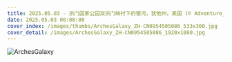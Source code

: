 ```yaml
---
title: 2025.05.03 - 拱门国家公园双拱门映衬下的银河，犹他州，美国 (© Adventure_Photo/Getty Images)
date: 2025.05.03 00:00:00
cover_index: /images/thumbs/ArchesGalaxy_ZH-CN0954505086_533x300.jpg
cover_detail: /images/ArchesGalaxy_ZH-CN0954505086_1920x1080.jpg
---
```


![ArchesGalaxy](/images/ArchesGalaxy_ZH-CN0954505086_1920x1080.jpg)
